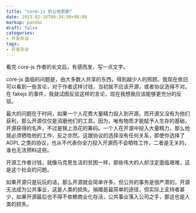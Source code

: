 ```yaml
---
title: "core-js 的公地悲剧"
date: 2023-02-16T00:34:50+08:00
markup: pandoc
draft: false
categories:
- 开发杂谈
tags:
- 开发杂谈
---
```


看完 core-js 作者的长文后，有感而发，写一点文字。

core-js 面临的问题是，由大多数人共享的东西，得到越少人的照顾。我现在依旧可以看到一些言论，对于作者这样讨钱，当初就不应该开源，或者协议选得不对。在 fakejs 的事件，我就试图反驳这样的言论，现在我想我应该能够更充分的反驳。

最大的问题在于时间，如果一个人花费大量精力投入到开源，而开源又没有为他们获利，那么开源仅仅是消磨他们的工具。因为，唯有物质才能赋予人生存的基础，开源获得的名声，不过是锦上添花的筹码。一个人在开源中投入大量精力，那么他就必须牺牲他的工作，反之亦然。这跟协议的选择没有任何关系，即使你选择了 AGPL 之类的协议，也从不代表你全力投入开源而不会牺牲工作，二者是无关的，谁也无法预料这些。

开源工作者讨钱，就像马克思生活的贫困一样，那些伟大的人却注定面临艰难，这是这个社会的问题。

如果开源只是玩玩的话，那么开源就会简单许多，但公共的事务是很严肃的，开源无法成为公共事业，这是人类的损失。捐赠是最简单的途径，但实际上支持者甚少，如果开源最后也不得不依赖商业化存活，公共事业落入公司之手，那这也是人类的损失。
